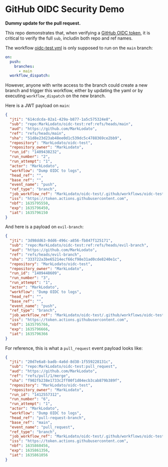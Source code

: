 # GitHub OIDC Security Demo

**Dummy update for the pull request.**

This repo demonstrates that, when verifying a
[GitHub OIDC token](https://docs.github.com/en/actions/deployment/security-hardening-your-deployments/about-security-hardening-with-openid-connect),
it is critical to verify the full `sub`, includin both repo and ref names.

The workflow [oidc-test.yml](.github/workflows/oidc-test.yml) is only supposed
to run on the `main` branch:

```yaml
on:
  push:
    branches:
      - main
  workflow_dispatch:
```

However, anyone with write access to the branch could create a new branch and
trigger this workflow, either by updating the yaml or by executing
`workflow_dispatch` on the new branch.

Here is a JWT payload on `main`:

```json
{
  "jti": "614cdcda-82a1-429a-b877-1a5c575324e8",
  "sub": "repo:MarkLodato/oidc-test:ref:refs/heads/main",
  "aud": "https://github.com/MarkLodato",
  "ref": "refs/heads/main",
  "sha": "51d8e23d23ab48ee0d1c539dc5c4788369ce2bb9",
  "repository": "MarkLodato/oidc-test",
  "repository_owner": "MarkLodato",
  "run_id": "1409438232",
  "run_number": "2",
  "run_attempt": "1",
  "actor": "MarkLodato",
  "workflow": "Dump OIDC to logs",
  "head_ref": "",
  "base_ref": "",
  "event_name": "push",
  "ref_type": "branch",
  "job_workflow_ref": "MarkLodato/oidc-test/.github/workflows/oidc-test.yml@refs/heads/main",
  "iss": "https://token.actions.githubusercontent.com",
  "nbf": 1635795550,
  "exp": 1635796450,
  "iat": 1635796150
}
```

And here is a payload on `evil-branch`:

```json
{
  "jti": "3d98dd63-0dd6-496c-a856-fb847f125171",
  "sub": "repo:MarkLodato/oidc-test:ref:refs/heads/evil-branch",
  "aud": "https://github.com/MarkLodato",
  "ref": "refs/heads/evil-branch",
  "sha": "333722a3be65214ecf66cf98e31ad0cde8240e1c",
  "repository": "MarkLodato/oidc-test",
  "repository_owner": "MarkLodato",
  "run_id": "1409448609",
  "run_number": "3",
  "run_attempt": "1",
  "actor": "MarkLodato",
  "workflow": "Dump OIDC to logs",
  "head_ref": "",
  "base_ref": "",
  "event_name": "push",
  "ref_type": "branch",
  "job_workflow_ref": "MarkLodato/oidc-test/.github/workflows/oidc-test.yml@refs/heads/evil-branch",
  "iss": "https://token.actions.githubusercontent.com",
  "nbf": 1635795766,
  "exp": 1635796666,
  "iat": 1635796366
}
```

For reference, this is what a `pull_request` event payload looks like:

```json
{
  "jti": "20d7e6a8-badb-4a6d-8d38-1f559228131c",
  "sub": "repo:MarkLodato/oidc-test:pull_request",
  "aud": "https://github.com/MarkLodato",
  "ref": "refs/pull/1/merge",
  "sha": "f902fb238e1733c2ff00f1d04ecb3cab879b389f",
  "repository": "MarkLodato/oidc-test",
  "repository_owner": "MarkLodato",
  "run_id": "1412557312",
  "run_number": "6",
  "run_attempt": "1",
  "actor": "MarkLodato",
  "workflow": "Dump OIDC to logs",
  "head_ref": "pull-request-branch",
  "base_ref": "main",
  "event_name": "pull_request",
  "ref_type": "branch",
  "job_workflow_ref": "MarkLodato/oidc-test/.github/workflows/oidc-test.yml@refs/pull/1/merge",
  "iss": "https://token.actions.githubusercontent.com",
  "nbf": 1635860456,
  "exp": 1635861356,
  "iat": 1635861056
}
```
